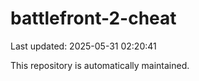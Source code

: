 # battlefront-2-cheat

Last updated: 2025-05-31 02:20:41

This repository is automatically maintained.
